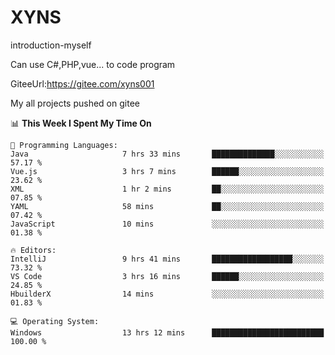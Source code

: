 # XYNS
introduction-myself

Can use C#,PHP,vue... to code program

GiteeUrl:https://gitee.com/xyns001

My all projects pushed on gitee

<!--START_SECTION:waka-->
📊 **This Week I Spent My Time On** 

```text
💬 Programming Languages: 
Java                     7 hrs 33 mins       ██████████████░░░░░░░░░░░   57.17 % 
Vue.js                   3 hrs 7 mins        ██████░░░░░░░░░░░░░░░░░░░   23.62 % 
XML                      1 hr 2 mins         ██░░░░░░░░░░░░░░░░░░░░░░░   07.85 % 
YAML                     58 mins             ██░░░░░░░░░░░░░░░░░░░░░░░   07.42 % 
JavaScript               10 mins             ░░░░░░░░░░░░░░░░░░░░░░░░░   01.38 % 

🔥 Editors: 
IntelliJ                 9 hrs 41 mins       ██████████████████░░░░░░░   73.32 % 
VS Code                  3 hrs 16 mins       ██████░░░░░░░░░░░░░░░░░░░   24.85 % 
HbuilderX                14 mins             ░░░░░░░░░░░░░░░░░░░░░░░░░   01.83 % 

💻 Operating System: 
Windows                  13 hrs 12 mins      █████████████████████████   100.00 % 
```


<!--END_SECTION:waka-->
